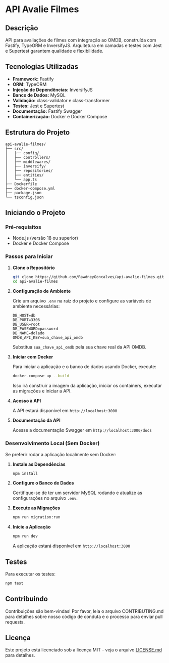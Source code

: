 # API Avalie Filmes

## Descrição

API para avaliações de filmes com integração ao OMDB, construída com Fastify, TypeORM e InversifyJS. Arquitetura em camadas e testes com Jest e Supertest garantem qualidade e flexibilidade.

## Tecnologias Utilizadas

- **Framework:** Fastify
- **ORM:** TypeORM
- **Injeção de Dependências:** InversifyJS
- **Banco de Dados:** MySQL
- **Validação:** class-validator e class-transformer
- **Testes:** Jest e Supertest
- **Documentação:** Fastify Swagger
- **Containerização:** Docker e Docker Compose

## Estrutura do Projeto

```
api-avalie-filmes/
├── src/
│   ├── config/
│   ├── controllers/
│   ├── middlewares/
│   ├── inversify/
│   ├── repositories/
│   ├── entities/
│   └── app.ts
├── Dockerfile
├── docker-compose.yml
├── package.json
└── tsconfig.json
```

## Iniciando o Projeto

### Pré-requisitos

- Node.js (versão 18 ou superior)
- Docker e Docker Compose

### Passos para Iniciar

1. **Clone o Repositório**

   ```bash
   git clone https://github.com/RawdneyGoncalves/api-avalie-filmes.git
   cd api-avalie-filmes
   ```

2. **Configuração de Ambiente**

   Crie um arquivo `.env` na raiz do projeto e configure as variáveis de ambiente necessárias:

   ```
   DB_HOST=db
   DB_PORT=3306
   DB_USER=root
   DB_PASSWORD=password
   DB_NAME=dolado
   OMDB_API_KEY=sua_chave_api_omdb
   ```

   Substitua `sua_chave_api_omdb` pela sua chave real da API OMDB.

3. **Iniciar com Docker**

   Para iniciar a aplicação e o banco de dados usando Docker, execute:

   ```bash
   docker-compose up --build
   ```

   Isso irá construir a imagem da aplicação, iniciar os containers, executar as migrações e iniciar a API.

4. **Acesso à API**

   A API estará disponível em `http://localhost:3000`

5. **Documentação da API**

   Acesse a documentação Swagger em `http://localhost:3000/docs`

### Desenvolvimento Local (Sem Docker)

Se preferir rodar a aplicação localmente sem Docker:

1. **Instale as Dependências**

   ```bash
   npm install
   ```

2. **Configure o Banco de Dados**

   Certifique-se de ter um servidor MySQL rodando e atualize as configurações no arquivo `.env`.

3. **Execute as Migrações**

   ```bash
   npm run migration:run
   ```

4. **Inicie a Aplicação**

   ```bash
   npm run dev
   ```

   A aplicação estará disponível em `http://localhost:3000`

## Testes

Para executar os testes:

```bash
npm test
```

## Contribuindo

Contribuições são bem-vindas! Por favor, leia o arquivo CONTRIBUTING.md para detalhes sobre nosso código de conduta e o processo para enviar pull requests.

## Licença

Este projeto está licenciado sob a licença MIT - veja o arquivo [LICENSE.md](LICENSE.md) para detalhes.
